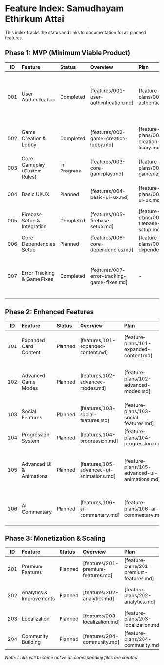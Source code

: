 # Feature Index: Samudhayam Ethirkum Attai

This index tracks the status and links to documentation for all planned features.

## Phase 1: MVP (Minimum Viable Product)

| ID  | Feature                      | Status    | Overview                              | Plan                                       | Notes                                                         |
| :-: | :--------------------------- | :-------- | :------------------------------------ | :----------------------------------------- | :------------------------------------------------------------ |
| 001 | User Authentication          | Completed | [features/001-user-authentication.md] | [feature-plans/001-user-authentication.md] | Email/password, social login, anonymous login with random Indian-themed names, account conversion |
| 002 | Game Creation & Lobby        | Completed | [features/002-game-creation-lobby.md] | [feature-plans/002-game-creation-lobby.md] | Create game, invite link, waiting room, custom duration/turns |
| 003 | Core Gameplay (Custom Rules) | In Progress | [features/003-core-gameplay.md]       | [feature-plans/003-core-gameplay.md]       | Rotating dealer, collect black cards, 1-2 answers             |
| 004 | Basic UI/UX                  | Planned | [features/004-basic-ui-ux.md]         | [feature-plans/004-basic-ui-ux.md]         | Mobile-responsive, basic components                           |
| 005 | Firebase Setup & Integration | Completed | [features/005-firebase-setup.md]      | [feature-plans/005-firebase-setup.md]      | Project config, SDK, security rules, indexes                   |
| 006 | Core Dependencies Setup      | Planned | [features/006-core-dependencies.md]   | [feature-plans/006-core-dependencies.md]   | Install & configure key libraries                             |
| 007 | Error Tracking & Game Fixes  | Completed | [features/007-error-tracking-game-fixes.md] | - | Error tracking with Firebase Analytics, game state recovery mechanisms, toast notifications |

## Phase 2: Enhanced Features

| ID  | Feature                  | Status  | Overview                                 | Plan                                          | Notes                                                                            |
| :-: | :----------------------- | :------ | :--------------------------------------- | :-------------------------------------------- | :------------------------------------------------------------------------------- |
| 101 | Expanded Card Content    | Planned | [features/101-expanded-content.md]       | [feature-plans/101-expanded-content.md]       | New packs, custom JSON upload (Paid), community cards                            |
| 102 | Advanced Game Modes      | Planned | [features/102-advanced-modes.md]         | [feature-plans/102-advanced-modes.md]         | Special rounds (Chai Break, etc. - _re-evaluate_), tournament, team play         |
| 103 | Social Features          | Planned | [features/103-social-features.md]        | [feature-plans/103-social-features.md]        | Friends, invites, chat, emotes                                                   |
| 104 | Progression System       | Planned | [features/104-progression.md]            | [feature-plans/104-progression.md]            | Levels, unlocks, achievements                                                    |
| 105 | Advanced UI & Animations | Planned | [features/105-advanced-ui-animations.md] | [feature-plans/105-advanced-ui-animations.md] | Card shuffling, dealing, selection, presentation animations, polished judging UI |
| 106 | AI Commentary            | Planned | [features/106-ai-commentary.md]          | [feature-plans/106-ai-commentary.md]          | Random prompts/quotes based on winning answers                                   |

## Phase 3: Monetization & Scaling

| ID  | Feature                  | Status  | Overview                           | Plan                                    | Notes                                   |
| :-: | :----------------------- | :------ | :--------------------------------- | :-------------------------------------- | :-------------------------------------- |
| 201 | Premium Features         | Planned | [features/201-premium-features.md] | [feature-plans/201-premium-features.md] | Ad-free, customization, exclusive packs |
| 202 | Analytics & Improvements | Planned | [features/202-analytics.md]        | [feature-plans/202-analytics.md]        | Tracking, feedback, moderation, A/B     |
| 203 | Localization             | Planned | [features/203-localization.md]     | [feature-plans/203-localization.md]     | Multi-language support                  |
| 204 | Community Building       | Planned | [features/204-community.md]        | [feature-plans/204-community.md]        | Sharing, voting, events                 |

_Note: Links will become active as corresponding files are created._

